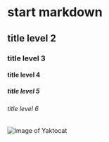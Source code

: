 # start markdown
## title level 2
### title level 3
#### title level 4
##### title level 5
###### title level 6
![Image of Yaktocat](https://octodex.github.com/images/yaktocat.png)
